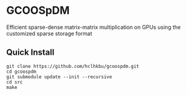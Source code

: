 # GCOOSpDM
Efficient sparse-dense matrix-matrix multiplication on GPUs using the customized sparse storage format

## Quick Install
```
git clone https://github.com/hclhkbu/gcoospdm.git 
cd gcoospdm
git submodule update --init --recursive
cd src
make
```
